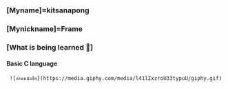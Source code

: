 ###  [Myname]=kitsanapong 
###  [Mynickname]=Frame
###  [What is being learned 📖]
#### Basic C language
     ![อ่านหนังสือ](https://media.giphy.com/media/l41lZxzroU33typuU/giphy.gif)
      


<!--
**Kitsanapong-F/Kitsanapong-F** is a ✨ _special_ ✨ repository because its `README.md` (this file) appears on your GitHub profile.

Here are some ideas to get you started:

- 🔭 I’m currently working on ...
- 🌱 I’m currently learning ...
- 👯 I’m looking to collaborate on ...
- 🤔 I’m looking for help with ...
- 💬 Ask me about ...
- 📫 How to reach me: ...
- 😄 Pronouns: ...
- ⚡ Fun fact: ...
-->
